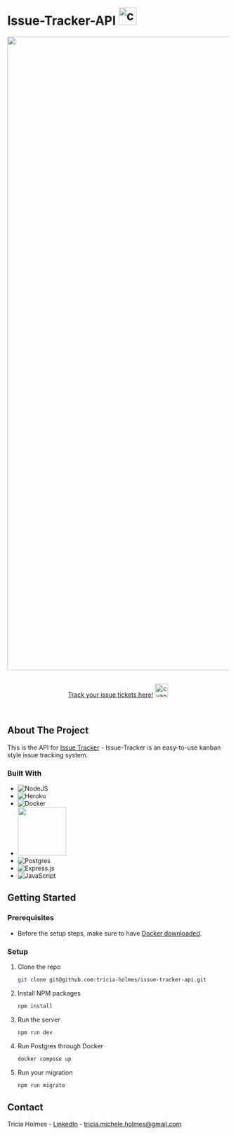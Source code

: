 # Issue-Tracker-API <img width="40" alt="checklist icon" src="https://user-images.githubusercontent.com/108706408/212947252-14ce2f08-f09a-4e70-b1ca-afa1d7fd78a7.png">


  <div align="center">
<img width="1439" alt="Screen Shot 2023-01-17 at 9 32 08 AM" src="https://user-images.githubusercontent.com/108706408/212940795-c29ced40-e007-4a67-a79c-dfd2b00a7e8a.png">
</div>
<br />
<p align="center">
<a href="https://issue-tracker.pages.dev/">Track your issue tickets here!</a> <img height="30" src="https://user-images.githubusercontent.com/108706408/212936300-1c7106c4-5ebf-4ac6-977b-06ed485247c0.gif" alt="cyan alert" />
</p>
<br />



<!-- ABOUT THE PROJECT -->
## About The Project

This is the API for [Issue Tracker](https://github.com/tricia-holmes/issue-tracker) - Issue-Tracker is an easy-to-use kanban style issue tracking system.
### Built With

* ![NodeJS][NodeJS]
* ![Heroku][Heroku]
* ![Docker][Docker]
* <img width="110"
src="https://user-images.githubusercontent.com/108706408/212944219-185b23f9-ab93-4954-b4a0-442137c19ed9.png"
/>
* ![Postgres][Postgres]
* ![Express.js][Express.js]
* ![JavaScript][JavaScript]




<!-- GETTING STARTED -->
## Getting Started

### Prerequisites
* Before the setup steps, make sure to have [Docker downloaded](https://docs.docker.com/get-docker/).

### Setup
1. Clone the repo
   ```sh
   git clone git@github.com:tricia-holmes/issue-tracker-api.git
   ```
2. Install NPM packages
   ```sh
   npm install
   ```
3. Run the server
   ```sh
   npm run dev
   ```
4. Run Postgres through Docker
   ```sh
   docker compose up
   ```
5. Run your migration
   ```sh
   npm run migrate
   ```


<!-- CONTACT -->
## Contact

Tricia Holmes - [LinkedIn](https://www.linkedin.com/in/triciaholmes/) - tricia.michele.holmes@gmail.com



<!-- MARKDOWN LINKS & IMAGES -->
<!-- https://www.markdownguide.org/basic-syntax/#reference-style-links -->
[TypeScript]: https://img.shields.io/badge/typescript-%23007ACC.svg?style=for-the-badge&logo=typescript&logoColor=white
[Docker]: https://img.shields.io/badge/docker-%230db7ed.svg?style=for-the-badge&logo=docker&logoColor=white
[React.js]: https://img.shields.io/badge/React-20232A?style=for-the-badge&logo=react&logoColor=61DAFB
[NodeJS]: https://img.shields.io/badge/node.js-6DA55F?style=for-the-badge&logo=node.js&logoColor=white
[Express.js]: https://img.shields.io/badge/express.js-%23404d59.svg?style=for-the-badge&logo=express&logoColor=%2361DAFB
[Postgres]: https://img.shields.io/badge/postgres-%23316192.svg?style=for-the-badge&logo=postgresql&logoColor=white
[Heroku]: https://img.shields.io/badge/heroku-%23430098.svg?style=for-the-badge&logo=heroku&logoColor=white
[Sequelize]: https://img.shields.io/badge/Sequelize-52B0E7?style=for-the-badge&logo=Sequelize&logoColor=white
[JavaScript]: https://img.shields.io/badge/javascript-%23323330.svg?style=for-the-badge&logo=javascript&logoColor=%23F7DF1E

